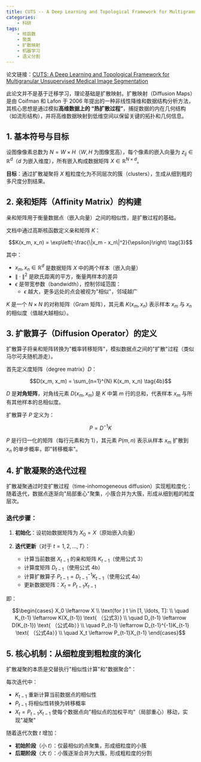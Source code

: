 ```yaml
---
title: CUTS -- A Deep Learning and Topological Framework for Multigranular Unsupervised Medical Image Segmentation
categories: 
    - 科研
tags: 
    - 核函数
    - 聚类
    - 扩散映射
    - 机器学习
    - 语义分割
---
```


论文链接：[CUTS: A Deep Learning and Topological Framework for Multigranular Unsupervised Medical Image Segmentation](https://link.springer.com/chapter/10.1007/978-3-031-72111-3_15)

此论文并不是基于迁移学习，理论基础是扩散映射。扩散映射（Diffusion Maps）是由 Coifman 和 Lafon 于 2006 年提出的一种非线性降维和数据结构分析方法，其核心思想是通过模拟**高维数据上的 “热扩散过程”**，捕捉数据的内在几何结构（如流形结构），并将高维数据映射到低维空间以保留关键的拓扑和几何信息。

<!--more-->

## 1. 基本符号与目标

设图像像素总数为 $N = W \times H$（$W, H$ 为图像宽高），每个像素的嵌入向量为 $z_{ij} \in \mathbb{R}^d$（$d$ 为嵌入维度），所有嵌入构成数据矩阵 $X \in \mathbb{R}^{N \times d}$。

**目标**：通过扩散凝聚将 $X$ 粗粒度化为不同层次的簇（clusters），生成从细到粗的多尺度分割结果。

## 2. 亲和矩阵（Affinity Matrix）的构建

亲和矩阵用于衡量数据点（嵌入向量）之间的相似性，是扩散过程的基础。

文档中通过高斯核函数定义亲和矩阵 $K$：

$$K(x_m, x_n) = \exp\left(-\frac{\|x_m - x_n\|^2}{\epsilon}\right) \tag{3}$$

其中：
- $x_m, x_n \in \mathbb{R}^d$ 是数据矩阵 $X$ 中的两个样本（嵌入向量）
- $\|\cdot\|^2$ 是欧氏距离的平方，衡量两样本的差异
- $\epsilon$ 是带宽参数（bandwidth），控制邻域范围：
  - $\epsilon$ 越大，更多远处的点会被视为"相似"，邻域越广

$K$ 是一个 $N \times N$ 的对称矩阵（Gram 矩阵），其元素 $K(x_m, x_n)$ 表示样本 $x_m$ 与 $x_n$ 的相似度（值越大越相似）。

## 3. 扩散算子（Diffusion Operator）的定义

扩散算子将亲和矩阵转换为"概率转移矩阵"，模拟数据点之间的"扩散"过程（类似马尔可夫随机游走）。

首先定义度矩阵（degree matrix）$D$：

$$D(x_m, x_m) = \sum_{n=1}^{N} K(x_m, x_n) \tag{4b}$$

$D$ 是**对角矩阵**，对角线元素 $D(x_m, x_m)$ 是 $K$ 中第 $m$ 行的总和，代表样本 $x_m$ 与所有其他样本的总相似度。

扩散算子 $P$ 定义为：

$$P = D^{-1}K \tag{4a}$$

$P$ 是行归一化的矩阵（每行元素和为 1），其元素 $P(m,n)$ 表示从样本 $x_m$ 扩散到 $x_n$ 的单步概率，即"转移概率"。

## 4. 扩散凝聚的迭代过程

扩散凝聚通过时变扩散过程（time-inhomogeneous diffusion）实现粗粒度化：随着迭代，数据点逐渐向"局部重心"聚集，小簇合并为大簇，形成从细到粗的粒度层次。

### 迭代步骤：

1. **初始化**：设初始数据矩阵为 $X_0 = X$（原始嵌入向量）

2. **迭代更新**（对于 $t = 1, 2, \ldots, T$）：
   - 计算当前数据 $X_{t-1}$ 的亲和矩阵 $K_{t-1}$（使用公式 3）
   - 计算度矩阵 $D_{t-1}$（使用公式 4b）
   - 计算扩散算子 $P_{t-1} = D_{t-1}^{-1}K_{t-1}$（使用公式 4a）
   - 更新数据矩阵：$X_t = P_{t-1}X_{t-1}$

即：

$$\begin{cases}
X_0 \leftarrow X \\
\text{for } t \in [1, \ldots, T]: \\
\quad K_{t-1} \leftarrow K(X_{t-1}) \text{ （公式3）} \\
\quad D_{t-1} \leftarrow D(K_{t-1}) \text{ （公式4b）} \\
\quad P_{t-1} \leftarrow D_{t-1}^{-1}K_{t-1} \text{ （公式4a）} \\
\quad X_t \leftarrow P_{t-1}X_{t-1}
\end{cases}$$

## 5. 核心机制：从细粒度到粗粒度的演化

扩散凝聚的本质是交替执行"相似性计算"和"数据聚合"：

每次迭代中：
- $K_{t-1}$ 重新计算当前数据点的相似性
- $P_{t-1}$ 将相似性转换为转移概率
- $X_t = P_{t-1}X_{t-1}$ 使每个数据点向"相似点的加权平均"（局部重心）移动，实现"凝聚"

随着迭代次数 $t$ 增加：
- **初始阶段**（小 $t$）：仅最相似的点聚集，形成细粒度的小簇
- **后期阶段**（大 $t$）：小簇逐渐合并为大簇，形成粗粒度的分割